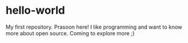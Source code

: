 # hello-world
My first repository.
Prasoon here! I like programming and want to know more about open source. Coming to explore more ;)
